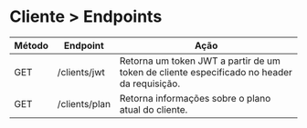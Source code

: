 # Cliente > Endpoints
| Método | Endpoint | Ação |
| --- | --- | --- |
| GET | /clients/jwt | Retorna um token JWT a partir de um token de cliente especificado no header da requisição. |
| GET | /clients/plan | Retorna informações sobre o plano atual do cliente. |